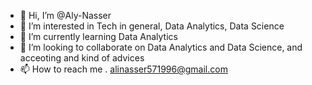 - 👋 Hi, I’m @Aly-Nasser
- 👀 I’m interested in Tech in general, Data Analytics, Data Science
- 🌱 I’m currently learning Data Analytics
- 💞️ I’m looking to collaborate on Data Analytics and Data Science, and acceoting and kind of advices
- 📫 How to reach me .
alinasser571996@gmail.com

<!---
Aly-Nasser/Aly-Nasser is a ✨ special ✨ repository because its `README.md` (this file) appears on your GitHub profile.
You can click the Preview link to take a look at your changes.
--->
